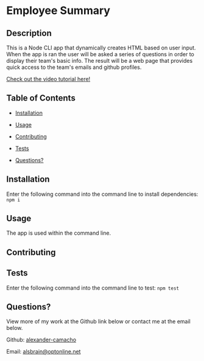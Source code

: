 # Employee Summary



## Description
This is a Node CLI app that dynamically creates HTML based on user input. When the app is ran the user will be asked a series of questions in order to display their team's basic info. The result will be a web page that provides quick access to the team's emails and github profiles.

[Check out the video tutorial here!]()

## Table of Contents
- [Installation](#installation)        
- [Usage](#usage)           

- [Contributing](#contributing)
- [Tests](#tests)
- [Questions?](#questions)
           
## Installation
Enter the following command into the command line to install dependencies: ```npm i```

## Usage
The app is used within the command line.



## Contributing


## Tests
Enter the following command into the command line to test: ```npm test```
           
## Questions?

View more of my work at the Github link below or contact me at the email below.

Github: [alexander-camacho](https://github.com/alexander-camacho)

Email: alsbrain@optonline.net